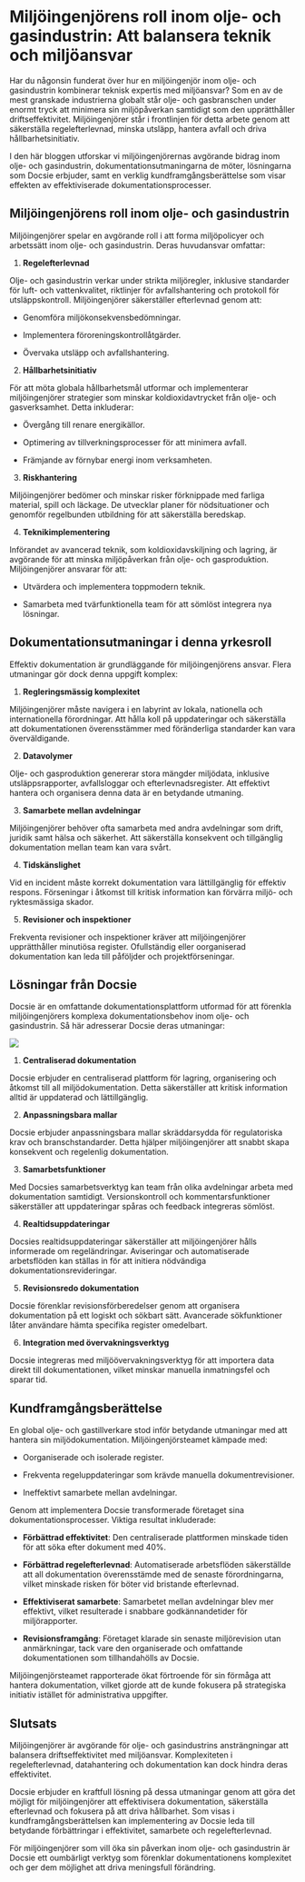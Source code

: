 # Miljöingenjörens roll inom olje- och gasindustrin: Att balansera teknik och miljöansvar

Har du någonsin funderat över hur en miljöingenjör inom olje- och gasindustrin kombinerar teknisk expertis med miljöansvar? Som en av de mest granskade industrierna globalt står olje- och gasbranschen under enormt tryck att minimera sin miljöpåverkan samtidigt som den upprätthåller driftseffektivitet. Miljöingenjörer står i frontlinjen för detta arbete genom att säkerställa regelefterlevnad, minska utsläpp, hantera avfall och driva hållbarhetsinitiativ.

I den här bloggen utforskar vi miljöingenjörernas avgörande bidrag inom olje- och gasindustrin, dokumentationsutmaningarna de möter, lösningarna som Docsie erbjuder, samt en verklig kundframgångsberättelse som visar effekten av effektiviserade dokumentationsprocesser.

## Miljöingenjörens roll inom olje- och gasindustrin

Miljöingenjörer spelar en avgörande roll i att forma miljöpolicyer och arbetssätt inom olje- och gasindustrin. Deras huvudansvar omfattar:

1. **Regelefterlevnad**

Olje- och gasindustrin verkar under strikta miljöregler, inklusive standarder för luft- och vattenkvalitet, riktlinjer för avfallshantering och protokoll för utsläppskontroll. Miljöingenjörer säkerställer efterlevnad genom att:

* Genomföra miljökonsekvensbedömningar.

* Implementera föroreningskontrollåtgärder.

* Övervaka utsläpp och avfallshantering.

2. **Hållbarhetsinitiativ**

För att möta globala hållbarhetsmål utformar och implementerar miljöingenjörer strategier som minskar koldioxidavtrycket från olje- och gasverksamhet. Detta inkluderar:

* Övergång till renare energikällor.

* Optimering av tillverkningsprocesser för att minimera avfall.

* Främjande av förnybar energi inom verksamheten.

3. **Riskhantering**

Miljöingenjörer bedömer och minskar risker förknippade med farliga material, spill och läckage. De utvecklar planer för nödsituationer och genomför regelbunden utbildning för att säkerställa beredskap.

4. **Teknikimplementering**

Införandet av avancerad teknik, som koldioxidavskiljning och lagring, är avgörande för att minska miljöpåverkan från olje- och gasproduktion. Miljöingenjörer ansvarar för att:

* Utvärdera och implementera toppmodern teknik.

* Samarbeta med tvärfunktionella team för att sömlöst integrera nya lösningar.

## Dokumentationsutmaningar i denna yrkesroll

Effektiv dokumentation är grundläggande för miljöingenjörens ansvar. Flera utmaningar gör dock denna uppgift komplex:

1. **Regleringsmässig komplexitet**

Miljöingenjörer måste navigera i en labyrint av lokala, nationella och internationella förordningar. Att hålla koll på uppdateringar och säkerställa att dokumentationen överensstämmer med föränderliga standarder kan vara överväldigande.

2. **Datavolymer**

Olje- och gasproduktion genererar stora mängder miljödata, inklusive utsläppsrapporter, avfallsloggar och efterlevnadsregister. Att effektivt hantera och organisera denna data är en betydande utmaning.

3. **Samarbete mellan avdelningar**

Miljöingenjörer behöver ofta samarbeta med andra avdelningar som drift, juridik samt hälsa och säkerhet. Att säkerställa konsekvent och tillgänglig dokumentation mellan team kan vara svårt.

4. **Tidskänslighet**

Vid en incident måste korrekt dokumentation vara lättillgänglig för effektiv respons. Förseningar i åtkomst till kritisk information kan förvärra miljö- och ryktesmässiga skador.

5. **Revisioner och inspektioner**

Frekventa revisioner och inspektioner kräver att miljöingenjörer upprätthåller minutiösa register. Ofullständig eller oorganiserad dokumentation kan leda till påföljder och projektförseningar.

## Lösningar från Docsie

Docsie är en omfattande dokumentationsplattform utformad för att förenkla miljöingenjörers komplexa dokumentationsbehov inom olje- och gasindustrin. Så här adresserar Docsie deras utmaningar:

![](https://cdn.docsie.io/workspace_PxAvC1Uenuc7ad6H3/doc_wn84Jkoc6hIMTO2eE/file_F1TpTXd7AFYoSrPvt/image_2ba07996-b5ee-66aa-fee3-f88d6b40b3b5.jpg)

1. **Centraliserad dokumentation**

Docsie erbjuder en centraliserad plattform för lagring, organisering och åtkomst till all miljödokumentation. Detta säkerställer att kritisk information alltid är uppdaterad och lättillgänglig.

2. **Anpassningsbara mallar**

Docsie erbjuder anpassningsbara mallar skräddarsydda för regulatoriska krav och branschstandarder. Detta hjälper miljöingenjörer att snabbt skapa konsekvent och regelenlig dokumentation.

3. **Samarbetsfunktioner**

Med Docsies samarbetsverktyg kan team från olika avdelningar arbeta med dokumentation samtidigt. Versionskontroll och kommentarsfunktioner säkerställer att uppdateringar spåras och feedback integreras sömlöst.

4. **Realtidsuppdateringar**

Docsies realtidsuppdateringar säkerställer att miljöingenjörer hålls informerade om regeländringar. Aviseringar och automatiserade arbetsflöden kan ställas in för att initiera nödvändiga dokumentationsrevideringar.

5. **Revisionsredo dokumentation**

Docsie förenklar revisionsförberedelser genom att organisera dokumentation på ett logiskt och sökbart sätt. Avancerade sökfunktioner låter användare hämta specifika register omedelbart.

6. **Integration med övervakningsverktyg**

Docsie integreras med miljöövervakningsverktyg för att importera data direkt till dokumentationen, vilket minskar manuella inmatningsfel och sparar tid.

## Kundframgångsberättelse

En global olje- och gastillverkare stod inför betydande utmaningar med att hantera sin miljödokumentation. Miljöingenjörsteamet kämpade med:

* Oorganiserade och isolerade register.

* Frekventa regeluppdateringar som krävde manuella dokumentrevisioner.

* Ineffektivt samarbete mellan avdelningar.

Genom att implementera Docsie transformerade företaget sina dokumentationsprocesser. Viktiga resultat inkluderade:

* **Förbättrad effektivitet**: Den centraliserade plattformen minskade tiden för att söka efter dokument med 40%.

* **Förbättrad regelefterlevnad**: Automatiserade arbetsflöden säkerställde att all dokumentation överensstämde med de senaste förordningarna, vilket minskade risken för böter vid bristande efterlevnad.

* **Effektiviserat samarbete**: Samarbetet mellan avdelningar blev mer effektivt, vilket resulterade i snabbare godkännandetider för miljörapporter.

* **Revisionsframgång**: Företaget klarade sin senaste miljörevision utan anmärkningar, tack vare den organiserade och omfattande dokumentationen som tillhandahölls av Docsie.

Miljöingenjörsteamet rapporterade ökat förtroende för sin förmåga att hantera dokumentation, vilket gjorde att de kunde fokusera på strategiska initiativ istället för administrativa uppgifter.

## Slutsats

Miljöingenjörer är avgörande för olje- och gasindustrins ansträngningar att balansera driftseffektivitet med miljöansvar. Komplexiteten i regelefterlevnad, datahantering och dokumentation kan dock hindra deras effektivitet.

Docsie erbjuder en kraftfull lösning på dessa utmaningar genom att göra det möjligt för miljöingenjörer att effektivisera dokumentation, säkerställa efterlevnad och fokusera på att driva hållbarhet. Som visas i kundframgångsberättelsen kan implementering av Docsie leda till betydande förbättringar i effektivitet, samarbete och regelefterlevnad.

För miljöingenjörer som vill öka sin påverkan inom olje- och gasindustrin är Docsie ett oumbärligt verktyg som förenklar dokumentationens komplexitet och ger dem möjlighet att driva meningsfull förändring.